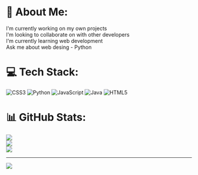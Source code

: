# 💫 About Me:
l'm currently working on my own projects<br>l'm looking to collaborate on with other developers<br>l'm currently learning web development <br>Ask me about web desing - Python


# 💻 Tech Stack:
![CSS3](https://img.shields.io/badge/css3-%231572B6.svg?style=for-the-badge&logo=css3&logoColor=white) ![Python](https://img.shields.io/badge/python-3670A0?style=for-the-badge&logo=python&logoColor=ffdd54) ![JavaScript](https://img.shields.io/badge/javascript-%23323330.svg?style=for-the-badge&logo=javascript&logoColor=%23F7DF1E) ![Java](https://img.shields.io/badge/java-%23ED8B00.svg?style=for-the-badge&logo=java&logoColor=white) ![HTML5](https://img.shields.io/badge/html5-%23E34F26.svg?style=for-the-badge&logo=html5&logoColor=white)
# 📊 GitHub Stats:
![](https://github-readme-stats.vercel.app/api?username=WILLR0D&theme=blueberry&hide_border=false&include_all_commits=false&count_private=false)<br/>
![](https://github-readme-streak-stats.herokuapp.com/?user=WILLR0D&theme=blueberry&hide_border=false)<br/>
![](https://github-readme-stats.vercel.app/api/top-langs/?username=WILLR0D&theme=blueberry&hide_border=false&include_all_commits=false&count_private=false&layout=compact)

---
[![](https://visitcount.itsvg.in/api?id=WILLR0D&icon=0&color=0)](https://visitcount.itsvg.in)

<!-- Proudly created with GPRM ( https://gprm.itsvg.in ) -->
